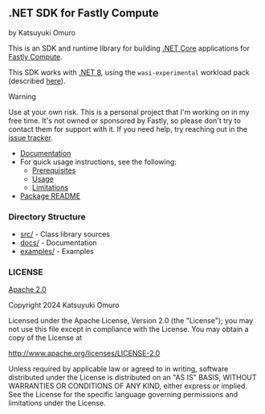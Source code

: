 ## .NET SDK for Fastly Compute

by Katsuyuki Omuro

This is an SDK and runtime library for building [.NET Core](https://dotnet.microsoft.com/en-us/)
applications for [Fastly Compute](https://www.fastly.com/documentation/guides/compute/).

This SDK works with [.NET 8](https://learn.microsoft.com/en-us/dotnet/core/whats-new/dotnet-8/overview),
using the `wasi-experimental` workload pack (described [here](https://devblogs.microsoft.com/dotnet/extending-web-assembly-to-the-cloud/)).

> [!WARNING]
> Use at your own risk. This is a personal project that I'm working on in
> my free time. It's not owned or sponsored by Fastly, so please don't try
> to contact them for support with it. If you need help, try reaching out
> in the [issue tracker](https://github.com/harmony7/dotnet-compute/issues).

* [Documentation](./docs/index.md)
* For quick usage instructions, see the following: 
  * [Prerequisites](./src/HarmonicBytes.FastlyCompute/README.md#prerequisites) 
  * [Usage](./src/HarmonicBytes.FastlyCompute/README.md#usage) 
  * [Limitations](./src/HarmonicBytes.FastlyCompute/README.md#limitations) 
* [Package README](./src/HarmonicBytes.FastlyCompute/README.md)

### Directory Structure

* [src/](./src) - Class library sources
* [docs/](./docs) - Documentation
* [examples/](./examples) - Examples

### LICENSE

[Apache 2.0](./LICENSE)

Copyright 2024 Katsuyuki Omuro

Licensed under the Apache License, Version 2.0 (the "License");
you may not use this file except in compliance with the License.
You may obtain a copy of the License at

http://www.apache.org/licenses/LICENSE-2.0

Unless required by applicable law or agreed to in writing, software
distributed under the License is distributed on an "AS IS" BASIS,
WITHOUT WARRANTIES OR CONDITIONS OF ANY KIND, either express or implied.
See the License for the specific language governing permissions and
limitations under the License.
